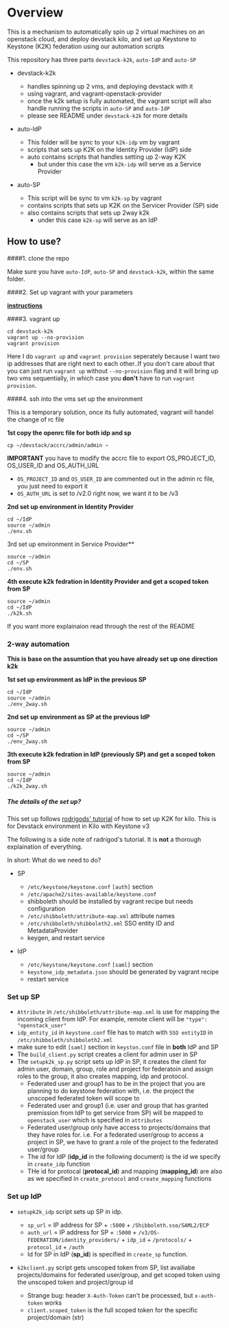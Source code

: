 # Overview
This is a mechanism to automatically spin up 2 virtual machines on an openstack cloud, and deploy devstack kilo, and set up Keystone to Keystone (K2K) federation using our automation scripts

This repository has three parts `devstack-k2k`, `auto-IdP` and `auto-SP`

* devstack-k2k
  * handles spinning up 2 vms, and deploying devstack with it
  * using vagrant, and vagrant-openstack-provider 
  * once the k2k setup is fully automated, the vagrant script will also handle running the scripts in `auto-SP` and `auto-IdP`
  * please see README under `devstack-k2k` for more details

* auto-IdP
  * This folder will be sync to your `k2k-idp` vm by vagrant
  * scripts that sets up K2K on the Identity Provider (IdP) side
  * auto contains scripts that handles setting up 2-way K2K 
    * but under this case the vm `k2k-idp` will serve as a Service Provider

* auto-SP
  * This script will be sync to vm `k2k-sp` by vagrant
  * contains scripts that sets up K2K on the Servicer Provider (SP) side  
  * also contains scripts that sets up 2way k2k
    * under this case `k2k-sp` will serve as an IdP

## How to use?

####1. clone the repo

Make sure you have `auto-IdP`, `auto-SP` and `devstack-k2k`, within the same folder. 

####2. Set up vagrant with your parameters

**[instructions](https://github.com/minggLu/k2k-fed/blob/master/devstack-k2k/README.md)**

####3. vagrant up

```
cd devstack-k2k
vagrant up --no-provision
vagrant provision
```

Here I do `vagrant up` and `vagrant provision` seperately because I want two ip addresses that are right next to each other..If you don't care about that you can just run `vagrant up` without `--no-provision` flag and it will bring up two vms sequentially, in which case you **don't** have to run `vagrant provision`.

####4. ssh into the vms set up the environment

This is a temporary solution, once its fully automated, vagrant will handel the change of rc file

**1st copy the openrc file for **both** idp and sp**

```
cp ~/devstack/accrc/admin/admin ~
```

**IMPORTANT** you have to modify the accrc file to export OS_PROJECT_ID, OS_USER_ID and OS_AUTH_URL

* `OS_PROJECT_ID` and `OS_USER_ID` are commented out in the admin rc file, you just need to export it
* `OS_AUTH_URL` is set to /v2.0 right now, we want it to be /v3

**2nd set up environment in Identity Provider**

```
cd ~/IdP
source ~/admin
./env.sh
```

3rd set up environment in Service Provider**

```
source ~/admin
cd ~/SP
./env.sh
```

**4th execute k2k fedration in Identity Provider and get a scoped token from SP** 

```
source ~/admin
cd ~/IdP
./k2k.sh
```

If you want more explainaion read through the rest of the README 

### 2-way automation

**This is base on the assumtion that you have already set up one direction k2k** 

**1st set up environment as IdP in the previous SP**

```
cd ~/IdP
source ~/admin
./env_2way.sh
```

**2nd set up environment as SP at the previous IdP**

```
source ~/admin
cd ~/SP
./env_2way.sh
```


**3th execute k2k fedration in IdP (previously SP) and get a scoped token from SP**

```
source ~/admin
cd ~/IdP
./k2k_2way.sh
```

##### The details of the set up?

This set up follows [rodrigods' tutorial](http://blog.rodrigods.com/it-is-time-to-play-with-keystone-to-keystone-federation-in-kilo/) of how to set up K2K for kilo. This is for Devstack environment in Kilo with Keystone v3

The following is a side note of radrigod's tutorial. It is **not** a thorough explaination of everything. 

In short: What do we need to do?

* SP
  * `/etc/keystone/keystone.conf` `[auth]` section
  * `/etc/apache2/sites-available/keystone.conf`
  * shibboleth should be installed by vagrant recipe but needs configuration
  * `/etc/shibboleth/attribute-map.xml` attribute names
  * `/etc/shibboleth/shibboleth2.xml` SSO entity ID and MetadataProvider
  * keygen, and restart service
  
* IdP 
  * `/etc/keystone/keystone.conf` `[saml]` section
  * `keystone_idp_metadata.json` should be generated by vagrant recipe
  * restart service


### Set up SP 
* `Attribute` in `/etc/shibboleth/attribute-map.xml` is use for mapping the incoming client from IdP. For example, remote client will be `"type": "openstack_user"`
* `idp_entity_id` in `keystone.conf` file has to match with `SSO entityID` in `/etc/shibboleth/shibboleth2.xml` 
* make sure to edit `[saml]` section in `keyston.conf` file in **both** IdP and SP
* The `build_client.py` script creates a client for admin user in SP
* The `setupk2k_sp.py` script sets up IdP in SP, it creates the client for admin user, domain, group, role and project for federatoin and assign roles to the group, it also creates mapping, idp and protocol.
  * Federated user and group1 has to be in the project that you are planning to do keystone federation with, i.e. the project the unscoped federated token will scope to
  * Federated user and group1 (i.e. user and group that has granted premission from IdP to get service from SP) will be mapped to `openstack_user` which is specified in `attributes` 
  * Federated user/group only have access to projects/domains that they have roles for. i.e. For a federated user/group to access a project in SP, we have to grant a role of the project to the federated user/group
  * The id for IdP (**idp_id** in the following document) is the id we specify in `create_idp` function 
  * THe id for protocal (**protocal_id**) and mapping (**mapping_id**) are also as we specified in `create_protocol` and `create_mapping` functions

### Set up IdP 
* `setupk2k_idp` script sets up SP in idp. 
  * `sp_url` = IP address for SP + `:5000` + `/Shibboleth.sso/SAML2/ECP`
  * `auth_url` = IP address for SP + `:5000` + `/v3/OS-FEDERATION/identity_providers/` + `idp_id` + `/protocols/` + `protocol_id` + `/auth`
  * Id for SP in IdP (**sp_id**) is specified in `create_sp` function.
  
* `k2kclient.py` script gets unscoped token from SP, list availiabe projects/domains for federated user/group, and get scoped token using the unscoped token and project/group id
  * Strange bug: header `X-Auth-Token` can't be processed, but `x-auth-token` works 
  * `client.scoped_token` is the full scoped token for the specific project/domain (str)
